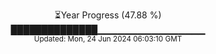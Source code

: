 <p align="center">
⏳Year Progress (47.88 %)<br>
██████████████▁▁▁▁▁▁▁▁▁▁▁▁▁▁▁▁ <br>
<sub>Updated: Mon, 24 Jun 2024 06:03:10 GMT</sub>
</p>

